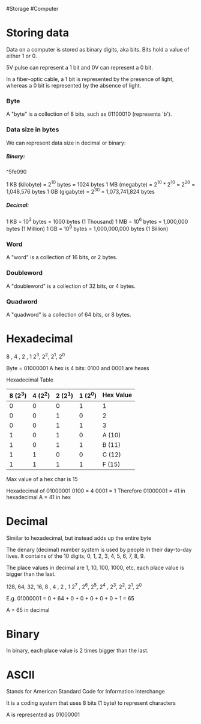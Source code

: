 #Storage #Computer 
# Storing data
Data on a computer is stored as binary digits, aka bits.
Bits hold a value of either 1 or 0.

5V pulse can represent a 1 bit and 0V can represent a 0 bit.

In a fiber-optic cable, a 1 bit is represented by the presence of light, whereas a 0 bit is represented by the absence of light.
### Byte
A "byte" is a collection of 8 bits, such as 01100010 (represents 'b').

### Data size in bytes
We can represent data size in decimal or binary:

##### Binary:

^5fe090

1 KB (kilobyte) = 2$^1$$^0$ bytes = 1024 bytes
1 MB (megabyte) = 2$^1$$^0$ * 2$^1$$^0$ = 2$^2$$^0$ = 1,048,576 bytes
1 GB (gigabyte) = 2$^3$$^0$ = 1,073,741,824 bytes

##### Decimal:
1 KB = 10$^3$ bytes = 1000 bytes (1 Thousand)
1 MB = 10$^6$ bytes = 1,000,000 bytes (1 Million)
1 GB = 10$^9$ bytes = 1,000,000,000 bytes (1 Billion)


### Word
A "word" is a collection of 16 bits, or 2 bytes.

### Doubleword
A "doubleword" is a collection of 32 bits, or 4 bytes.

### Quadword
A "quadword" is a collection of 64 bits, or 8 bytes.

# Hexadecimal

 8 , 4 , 2 , 1
2$^3$, 2$^2$, 2$^1$, 2$^0$

Byte = 01000001
A hex is 4 bits: 0100 and 0001 are hexes

Hexadecimal Table

| 8 (2$^3$) | 4 (2$^2$) | 2 (2$^1$) | 1 (2$^0$) | Hex Value |
| --------- | --------- | --------- | --------- | --------- |
| 0         | 0         | 0         | 1         | 1         |
| 0         | 0         | 1         | 0         | 2         |
| 0         | 0         | 1         | 1         | 3         |
| 1         | 0         | 1         | 0         | A (10)    |
| 1         | 0         | 1         | 1         | B (11)    |
| 1         | 1         | 0         | 0         | C (12)    |
| 1         | 1         | 1         | 1         | F (15)    |
Max value of a hex char is 15

Hexadecimal of 01000001
0100 = 4
0001 = 1
Therefore 01000001 = 41 in hexadecimal
A = 41 in hex

# Decimal
Similar to hexadecimal, but instead adds up the entire byte

The denary (decimal) number system is used by people in their day-to-day lives.
It contains of the 10 digits, 0, 1, 2, 3, 4, 5, 6, 7, 8, 9.

The place values in decimal are 1, 10, 100, 1000, etc, each place value is bigger than the last.

128, 64, 32, 16, 8 , 4 , 2 , 1
 2$^7$ , 2$^6$, 2$^5$, 2$^4$ , 2$^3$, 2$^2$, 2$^1$, 2$^0$

E.g. 
01000001 = 0 + 64 + 0 + 0 + 0 + 0 + 0 + 1 = 65

A = 65 in decimal

# Binary
In binary, each place value is 2 times bigger than the last.

# ASCII
Stands for American Standard Code for Information Interchange

It is a coding system that uses 8 bits (1 byte) to represent characters

A is represented as 01000001

